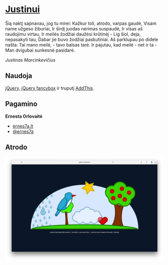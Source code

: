 # [Justinui](http://justinui.ernes7a.lt)

Šią naktį sapnavau, jog tu mirei:
Kažkur toli, atrodo, varpas gaudė,
Visam name užgeso žiburiai,
Ir širdį juodas nerimas suspaudė,
Ir visas aš raudojimu virtau,
Ir meilės žodžiai daužėsi krūtinėj -
Lig šiol, deja, nepasakyti tau,
Dabar jie buvo žodžiai paskutiniai.
Aš parklupau po didele našta:
Tai mano meilė, - tavo balsas tarė.
Ir pajutau, kad meilė - net ir ta -
Man dvigubai sunkesnė pasidarė.

*Justinas Marcinkevičius*

## Naudoja
[jQuery](http://jquery.com/), [jQuery fancybox](http://fancybox.net/) ir truputį [AddThis](http://www.addthis.com/).

## Pagamino
**Ernesta Orlovaitė**

+ [ernes7a.lt](http://ernes7a.lt)
+ [@ernes7a](http://twitter.com/ernes7a)

## Atrodo
 ![Justinui](images/Justinui.png)